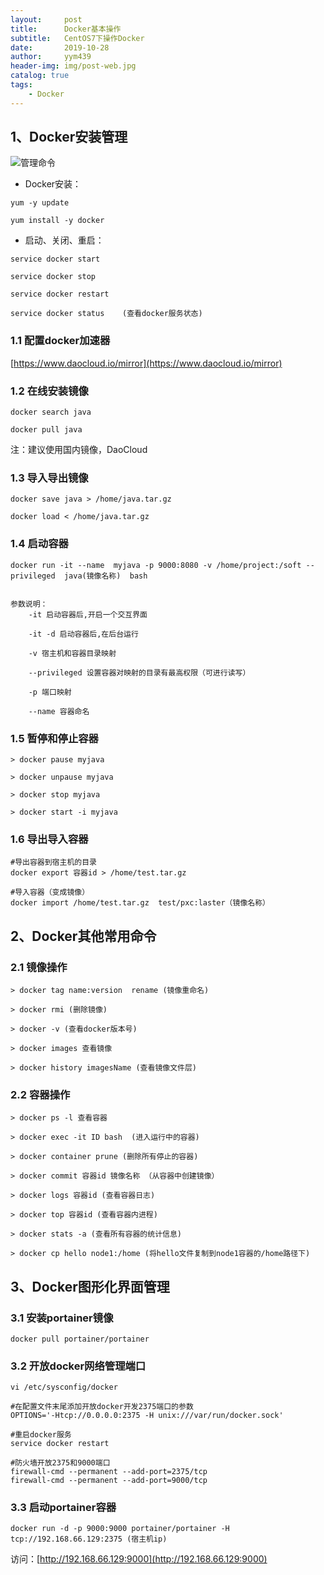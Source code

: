 ```yaml
---
layout:     post
title:      Docker基本操作
subtitle:   CentOS7下操作Docker
date:       2019-10-28
author:     yym439
header-img: img/post-web.jpg
catalog: true
tags:
    - Docker
---
```



## 1、Docker安装管理

![管理命令](https://yym439.github.io/img/docker-3.png "管理命令")

- Docker安装：

```
yum -y update

yum install -y docker
```

- 启动、关闭、重启：


```
service docker start

service docker stop

service docker restart

service docker status    (查看docker服务状态)

```

### 1.1 配置docker加速器
[https://www.daocloud.io/mirror](https://www.daocloud.io/mirror)


### 1.2 在线安装镜像
```
docker search java

docker pull java
```

注：建议使用国内镜像，DaoCloud


### 1.3 导入导出镜像

```
docker save java > /home/java.tar.gz

docker load < /home/java.tar.gz
```

### 1.4 启动容器
```
docker run -it --name  myjava -p 9000:8080 -v /home/project:/soft --privileged  java(镜像名称)  bash


参数说明：
    -it 启动容器后,开启一个交互界面

    -it -d 启动容器后,在后台运行

    -v 宿主机和容器目录映射

    --privileged 设置容器对映射的目录有最高权限（可进行读写）

    -p 端口映射

    --name 容器命名

```

### 1.5 暂停和停止容器

```
> docker pause myjava

> docker unpause myjava

> docker stop myjava

> docker start -i myjava
```
### 1.6 导出导入容器

```
#导出容器到宿主机的目录
docker export 容器id > /home/test.tar.gz

#导入容器（变成镜像）
docker import /home/test.tar.gz  test/pxc:laster（镜像名称）

```

## 2、Docker其他常用命令

### 2.1 镜像操作
```
> docker tag name:version  rename (镜像重命名)

> docker rmi (删除镜像)

> docker -v (查看docker版本号)

> docker images 查看镜像

> docker history imagesName (查看镜像文件层)
```

### 2.2 容器操作
```
> docker ps -l 查看容器

> docker exec -it ID bash  (进入运行中的容器)

> docker container prune (删除所有停止的容器)

> docker commit 容器id 镜像名称 （从容器中创建镜像）

> docker logs 容器id (查看容器日志)

> docker top 容器id (查看容器内进程)

> docker stats -a (查看所有容器的统计信息)

> docker cp hello node1:/home (将hello文件复制到node1容器的/home路径下)

```

## 3、Docker图形化界面管理

### 3.1 安装portainer镜像

```
docker pull portainer/portainer
```

### 3.2 开放docker网络管理端口

```
vi /etc/sysconfig/docker

#在配置文件末尾添加开放docker开发2375端口的参数
OPTIONS='-Htcp://0.0.0.0:2375 -H unix:///var/run/docker.sock'

#重启docker服务
service docker restart

#防火墙开放2375和9000端口
firewall-cmd --permanent --add-port=2375/tcp
firewall-cmd --permanent --add-port=9000/tcp
```

### 3.3 启动portainer容器

```
docker run -d -p 9000:9000 portainer/portainer -H tcp://192.168.66.129:2375 (宿主机ip)
```

访问：[http://192.168.66.129:9000](http://192.168.66.129:9000)